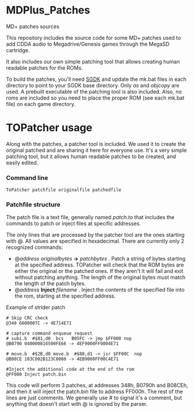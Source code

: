 # MDPlus_Patches
MD+ patches sources

This repository includes the source code for some MD+ patches used to add CDDA audio to Megadrive/Genesis games through the MegaSD cartridge.

It also includes our own simple patching tool that allows creating human readable patches for the ROMs.

To build the patches, you'll need [SGDK](https://github.com/Stephane-D/SGDK) and update the mk.bat files in each directory to point to your SGDK base directory. Only *as* and *objcopy* are used. A prebuilt executable of the patching tool is also included. Also, no roms are included so you need to place the proper ROM (see each mk.bat file) on each game directory.

# TOPatcher usage
Along with the patches, a patcher tool is included. We used it to create the original patched and are sharing it here for everyone use.
It's a very simple patching tool, but it allows human readable patches to be created, and easily edited.

### Command line

    ToPatcher patchfile originalfile patchedfile

### Patchfile structure
The patch file is a text file, generally named *patch.to* that includes the commands to patch or inject files at specific addresses.

The only lines that are processed by the patcher tool are the ones starting with @. All values are specified in hexadecimal. There are currently only 2 recognized commands:

- @*address* *originalbytes* **->** *patchbytes* . Patch a string of bytes starting at the specified address. TOPatcher will check that the ROM bytes are either the original or the patched ones. If they aren't it will fail and exit without patching anything. The length of the original bytes must match the length of the patch bytes.
- @*address* **Inject** *filename* . Inject the contents of the specified file into the rom, starting at the specified address.

Example of strider patch

    # Skip CRC check
    @348 6600007C -> 4E714E71

    # capture command enqueue request
    # subi.b  #$81,d0  bcs   B05FC -> jmp $FF000 nop
    @B0790 040000816500FE66 -> 4EF9000FF0004E71
    
    # move.b  #$2B,d0 move.b  #$80,d1 -> jsr $FF00C  nop
    @B08CE 103C002B123C0080 -> 4EB9000FF00C4E71

    #Inject the additional code at the end of the rom
    @FF000 Inject patch.bin

This code will perform 3 patches, at addresses 348h, B0790h and B08CEh, and then it will inject the patch.bin file to address FF000h.
The rest of the lines are just comments. We generally use # to signal it's a comment, but anything that doesn't start with @ is ignored by the parser.
